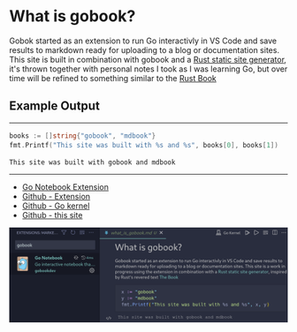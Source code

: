 
# What is gobook?

Gobok started as an extension to run Go interactivly in VS Code and save results to markdown ready for uploading to a blog or documentation sites. This site is built in combination with gobook and a [Rust static site generator](https://github.com/rust-lang/mdBook), it's thrown together with personal notes I took as I was learning Go, but over time will be refined to something similar to the [Rust Book](https://doc.rust-lang.org/book/)

## Example Output

---
```go
books := []string{"gobook", "mdbook"}
fmt.Printf("This site was built with %s and %s", books[0], books[1])
```
```output
This site was built with gobook and mdbook
```
---
- [Go Notebook Extension](https://marketplace.visualstudio.com/items?itemName=gobookdev.gobook) 
- [Github - Extension](https://github.com/gobookdev/gobook)
- [Github - Go kernel](https://github.com/gobookdev/gokernel)
- [Github - this site](https://github.com/gobookdev/gobooksite)

![extension](images/extension.png)
